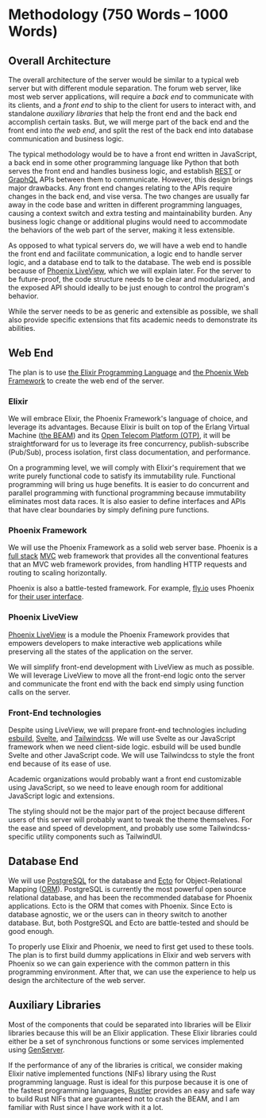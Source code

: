 # Methodology (750 Words – 1000 Words)

<!-- How do you intend to accomplish the project? -->

## Overall Architecture

The overall architecture of the server would be similar to a typical web server
but with different module separation.
The forum web server, like most web server applications,
will require a *back end* to communicate with its clients,
and a *front end* to ship to the client for users to interact with,
and standalone *auxiliary libraries* that help the front end and the back end
accomplish certain tasks.
But, we will merge part of the back end and the front end into *the web end*,
and split the rest of the back end into database communication and business
logic.

The typical methodology would be to have a front end written in JavaScript,
a back end in some other programming language like Python that both serves
the front end and handles business logic,
and establish [REST][REST] or [GraphQL][GraphQL] APIs between them to communicate.
However, this design brings major drawbacks.
Any front end changes relating to the APIs require changes in the back end,
and vise versa.
The two changes are usually far away in the code base and
written in different programming languages,
causing a context switch and extra testing and maintainability burden.
Any business logic change or additional plugins would need to accommodate the
behaviors of the web part of the server,
making it less extensible.

As opposed to what typical servers do,
we will have a web end to handle the front end and facilitate communication,
a logic end to handle server logic,
and a database end to talk to the database.
The web end is possible because of [Phoenix LiveView][LiveView],
which we will explain later.
For the server to be future-proof,
the code structure needs to be clear and modularized,
and the exposed API should ideally to be
just enough to control the program's behavior.

While the server needs to be as generic and extensible as possible,
we shall also provide specific extensions that fits academic needs
to demonstrate its abilities.

## Web End

The plan is to use [the Elixir Programming Language][Elixir]
and [the Phoenix Web Framework][Phoenix]
to create the web end of the server.

### Elixir

We will embrace Elixir, the Phoenix Framework's language of choice,
and leverage its advantages.
Because Elixir is built on top of the Erlang Virtual Machine ([the BEAM][BEAM])
and its [Open Telecom Platform (OTP)][OTP],
it will be straightforward for us to leverage its free concurrency,
publish-subscribe (Pub/Sub),
process isolation, first class documentation, and performance.

On a programming level,
we will comply with Elixir's requirement that we write purely functional code
to satisfy its immutability rule.
Functional programming will bring us huge benefits.
It is easier to do concurrent and parallel programming with functional
programming because immutability eliminates most data races.
It is also easier to define interfaces and APIs that have clear boundaries
by simply defining pure functions.

### Phoenix Framework

We will use the Phoenix Framework as a solid web server base.
Phoenix is a [full stack][Full Stack] [MVC][MVC]
web framework that provides all the conventional features
that an MVC web framework provides,
from handling HTTP requests and routing to scaling horizontally.

Phoenix is also a battle-tested framework.
For example, [fly.io][flyio] uses Phoenix for
[their user interface][flyio stack].

### Phoenix LiveView

[Phoenix LiveView][LiveView] is a module the Phoenix Framework provides that
empowers developers to make interactive web applications while preserving all
the states of the application on the server.

We will simplify front-end development with LiveView as much as possible.
We will leverage LiveView to move all the front-end logic onto the server
and communicate the front end with the back end simply using function calls
on the server.

### Front-End technologies

Despite using LiveView,
we will prepare front-end technologies including [esbuild][esbuild],
[Svelte][Svelte], and [Tailwindcss][Tailwindcss].
We will use Svelte as our JavaScript framework when we need client-side logic.
esbuild will be used bundle Svelte and other JavaScript code.
We will use Tailwindcss to style the front end because of its ease of use.

Academic organizations would probably want a front end customizable using
JavaScript, so we need to leave enough room for additional JavaScript logic
and extensions.

The styling should not be the major part of the project because different
users of this server will probably want to tweak the theme themselves.
For the ease and speed of development,
and probably use some Tailwindcss-specific utility components such as
TailwindUI.

## Database End

We will use [PostgreSQL][PostgreSQL] for the database and [Ecto][Ecto] for
Object-Relational Mapping ([ORM][ORM]).
PostgreSQL is currently the most powerful open source relational database,
and has been the recommended database for Phoenix applications.
Ecto is the ORM that comes with Phoenix.
Since Ecto is database agnostic,
we or the users can in theory switch to another database.
But, both PostgreSQL and Ecto are battle-tested and should be good enough.

To properly use Elixir and Phoenix,
we need to first get used to these tools.
The plan is to first build dummy applications in Elixir and web servers with
Phoenix so we can gain experience with the common pattern in this programming
environment.
After that, we can use the experience to help us design the architecture of
the web server.

## Auxiliary Libraries

Most of the components that could be separated into libraries will be
Elixir libraries because this will be an Elixir application.
These Elixir libraries could either be a set of synchronous functions
or some services implemented using [GenServer][GenServer].

If the performance of any of the libraries is critical,
we consider making Elixir native implemented functions (NIFs) library using
the Rust programming language.
Rust is ideal for this purpose because it is one of the fastest programming
languages,
[Rustler][Rustler] provides an easy and safe way to build Rust NIFs that are
guaranteed not to crash the BEAM,
and I am familiar with Rust since I have work with it a lot.

[BEAM]: https://www.erlang.org/blog/a-brief-beam-primer/
[Ecto]: https://hexdocs.pm/ecto/Ecto.html
[Elixir]: https://elixir-lang.org
[esbuild]: https://esbuild.github.io
[Full Stack]: https://www.academia.edu/40632537/The_Full_Stack_Developer_Your_Essential_Guide_to_the_Everyday_Skills_Expected_of_a_Modern_Full_Stack_Web_Developer_Chris_Northwood
[flyio]: https://fly.io
[flyio stack]: https://fly.io/docs/hiring/stack/
[GenServer]: https://hexdocs.pm/elixir/1.12/GenServer.html
[GraphQL]: https://graphql.org
[LiveView]: https://hex.pm/packages/phoenix_live_view
[MVC]: https://developer.mozilla.org/en-US/docs/Glossary/MVC
[ORM]: https://en.wikipedia.org/wiki/Object–relational_mapping
[OTP]: https://www.erlang.org/doc/design_principles/des_princ.html
[Phoenix]: https://www.phoenixframework.org
[PostgreSQL]: https://www.postgresql.org
[REST]: https://en.wikipedia.org/wiki/Representational_state_transfer
[Rustler]: https://github.com/rusterlium/rustler
[Svelte]: https://svelte.dev
[Tailwindcss]: https://tailwindcss.com
